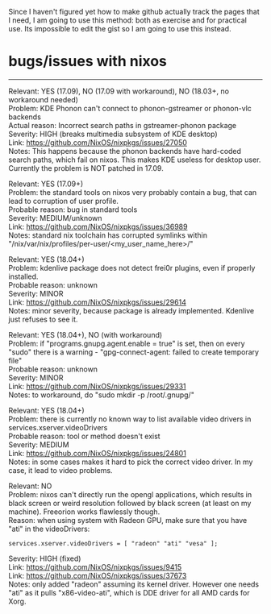 Since I haven't figured yet how to make github actually track the pages that I need, I am going to use this method: both as exercise and for practical use. Its impossible to edit the gist so I am going to use this instead.

# bugs/issues with nixos
-- -- -- --
Relevant: YES (17.09), NO (17.09 with workaround), NO (18.03+, no workaround needed)  
Problem: KDE Phonon can't connect to phonon-gstreamer or phonon-vlc backends  
Actual reason: Incorrect search paths in gstreamer-phonon package  
Severity: HIGH (breaks multimedia subsystem of KDE desktop)  
Link: https://github.com/NixOS/nixpkgs/issues/27050  
Notes: This happens because the phonon backends have hard-coded search paths, which fail on nixos. This makes KDE useless for desktop user. Currently the problem is NOT patched in 17.09.  


Relevant: YES (17.09+)  
Problem: the standard tools on nixos very probably contain a bug, that can lead to corruption of user profile.  
Probable reason: bug in standard tools  
Severity: MEDIUM/unknown  
Link: https://github.com/NixOS/nixpkgs/issues/36989  
Notes: standard nix toolchain has corrupted symlinks within "/nix/var/nix/profiles/per-user/<my_user_name_here>/"  


Relevant: YES (18.04+)  
Problem: kdenlive package does not detect frei0r plugins, even if properly installed.  
Probable reason: unknown  
Severity: MINOR  
Link: https://github.com/NixOS/nixpkgs/issues/29614  
Notes: minor severity, because package is already implemented. Kdenlive just refuses to see it.  


Relevant: YES (18.04+), NO (with workaround)  
Problem: if "programs.gnupg.agent.enable = true" is set, then on every "sudo" there is a warning - "gpg-connect-agent: failed to create temporary file"  
Probable reason: unknown  
Severity: MINOR  
Link: https://github.com/NixOS/nixpkgs/issues/29331  
Notes: to workaround, do "sudo mkdir -p /root/.gnupg/"  


Relevant: YES (18.04+)  
Problem: there is currently no known way to list available video drivers in services.xserver.videoDrivers  
Probable reason: tool or method doesn't exist  
Severity: MEDIUM  
Link: https://github.com/NixOS/nixpkgs/issues/24801  
Notes: in some cases makes it hard to pick the correct video driver. In my case, it lead to video problems.  


Relevant: NO  
Problem: nixos can't directly run the opengl applications, which results in black screen or weird resolution followed by black screen (at least on my machine). Freeorion works flawlessly though.  
Reason: when using system with Radeon GPU, make sure that you have "ati" in the videoDrivers:  
```
services.xserver.videoDrivers = [ "radeon" "ati" "vesa" ];  
```
Severity: HIGH (fixed)  
Link: https://github.com/NixOS/nixpkgs/issues/9415  
Link: https://github.com/NixOS/nixpkgs/issues/37673  
Notes: only added "radeon" assuming its kernel driver. However one needs "ati" as it pulls "x86-video-ati", which is DDE driver for all AMD cards for Xorg.  
